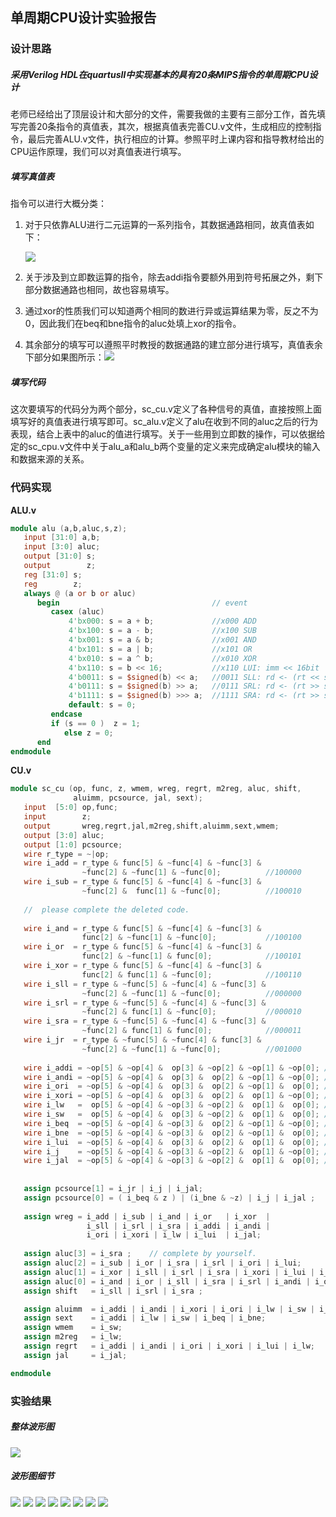 <h2> 单周期CPU设计实验报告</h2>

<h3>设计思路</h3>

<h5> 采用Verilog HDL在quartusⅡ中实现基本的具有20条MIPS指令的单周期CPU设计</h5>

​		老师已经给出了顶层设计和大部分的文件，需要我做的主要有三部分工作，首先填写完善20条指令的真值表，其次，根据真值表完善CU.v文件，生成相应的控制指令，最后完善ALU.v文件，执行相应的计算。参照平时上课内容和指导教材给出的CPU运作原理，我们可以对真值表进行填写。

<h5>填写真值表</h5>

指令可以进行大概分类：

1. 对于只依靠ALU进行二元运算的一系列指令，其数据通路相同，故真值表如下：

   <img src='zzb1.png'>

2. 关于涉及到立即数运算的指令，除去addi指令要额外用到符号拓展之外，剩下部分数据通路也相同，故也容易填写。
3. 通过xor的性质我们可以知道两个相同的数进行异或运算结果为零，反之不为0，因此我们在beq和bne指令的aluc处填上xor的指令。
4. 其余部分的填写可以遵照平时教授的数据通路的建立部分进行填写，真值表余下部分如果图所示：<img src='zzb2.png'>

<h5>填写代码</h5>

​		这次要填写的代码分为两个部分，sc_cu.v定义了各种信号的真值，直接按照上面填写好的真值表进行填写即可。sc_alu.v定义了alu在收到不同的aluc之后的行为表现，结合上表中的aluc的值进行填写。关于一些用到立即数的操作，可以依据给定的sc_cpu.v文件中关于alu_a和alu_b两个变量的定义来完成确定alu模块的输入和数据来源的关系。

<h3>代码实现</h3>

<b>ALU.v</b>

```Verilog
module alu (a,b,aluc,s,z);
   input [31:0] a,b;
   input [3:0] aluc;
   output [31:0] s;
   output        z;
   reg [31:0] s;
   reg        z;
   always @ (a or b or aluc) 
      begin                                  // event
         casex (aluc)
             4'bx000: s = a + b;             //x000 ADD
             4'bx100: s = a - b;       		 //x100 SUB
             4'bx001: s = a & b;             //x001 AND
             4'bx101: s = a | b;    		 //x101 OR
             4'bx010: s = a ^ b;             //x010 XOR
             4'bx110: s = b << 16;	 		 //x110 LUI: imm << 16bit             
             4'b0011: s = $signed(b) << a;	 //0011 SLL: rd <- (rt << sa)
             4'b0111: s = $signed(b) >> a;   //0111 SRL: rd <- (rt >> sa) (logical)
             4'b1111: s = $signed(b) >>> a;  //1111 SRA: rd <- (rt >> sa) (arithmetic)
             default: s = 0;
         endcase
         if (s == 0 )  z = 1;
            else z = 0;         
      end      
endmodule 
```

<b>CU.v</b>

```Verilog
module sc_cu (op, func, z, wmem, wreg, regrt, m2reg, aluc, shift,
              aluimm, pcsource, jal, sext);
   input  [5:0] op,func;
   input        z;
   output       wreg,regrt,jal,m2reg,shift,aluimm,sext,wmem;
   output [3:0] aluc;
   output [1:0] pcsource;
   wire r_type = ~|op;
   wire i_add = r_type & func[5] & ~func[4] & ~func[3] &
                ~func[2] & ~func[1] & ~func[0];          //100000
   wire i_sub = r_type & func[5] & ~func[4] & ~func[3] &
                ~func[2] &  func[1] & ~func[0];          //100010
      
   //  please complete the deleted code.
   
   wire i_and = r_type & func[5] & ~func[4] & ~func[3] &
	            func[2] & ~func[1] & ~func[0];           //100100
   wire i_or  = r_type & func[5] & ~func[4] & ~func[3] &
    			func[2] & ~func[1] & func[0];  		   	 //100101
   wire i_xor = r_type & func[5] & ~func[4] & ~func[3] &
    			func[2] & func[1] & ~func[0];			 //100110
   wire i_sll = r_type & ~func[5] & ~func[4] & ~func[3] &
    			~func[2] & ~func[1] & ~func[0];		   	 //000000
   wire i_srl = r_type & ~func[5] & ~func[4] & ~func[3] &
				~func[2] & func[1] & ~func[0];		     //000010
   wire i_sra = r_type & ~func[5] & ~func[4] & ~func[3] &
    			~func[2] & func[1] & func[0];			 //000011
   wire i_jr  = r_type & ~func[5] & ~func[4] & func[3] &
    			~func[2] & ~func[1] & ~func[0];			 //001000
                
   wire i_addi = ~op[5] & ~op[4] &  op[3] & ~op[2] & ~op[1] & ~op[0]; //001000
   wire i_andi = ~op[5] & ~op[4] &  op[3] &  op[2] & ~op[1] & ~op[0]; //001100
   wire i_ori  = ~op[5] & ~op[4] &  op[3] &  op[2] & ~op[1] &  op[0]; //001101 
   wire i_xori = ~op[5] & ~op[4] &  op[3] &  op[2] &  op[1] & ~op[0]; //001110
   wire i_lw   =  op[5] & ~op[4] & ~op[3] & ~op[2] &  op[1] &  op[0]; //100011
   wire i_sw   =  op[5] & ~op[4] &  op[3] & ~op[2] &  op[1] &  op[0]; //101011
   wire i_beq  = ~op[5] & ~op[4] & ~op[3] &  op[2] & ~op[1] & ~op[0]; //000100
   wire i_bne  = ~op[5] & ~op[4] & ~op[3] &  op[2] & ~op[1] &  op[0]; //000101
   wire i_lui  = ~op[5] & ~op[4] &  op[3] &  op[2] &  op[1] &  op[0]; //001111
   wire i_j    = ~op[5] & ~op[4] & ~op[3] & ~op[2] &  op[1] & ~op[0]; //000010
   wire i_jal  = ~op[5] & ~op[4] & ~op[3] & ~op[2] &  op[1] &  op[0]; //000011
   
  
   assign pcsource[1] = i_jr | i_j | i_jal;
   assign pcsource[0] = ( i_beq & z ) | (i_bne & ~z) | i_j | i_jal ;
   
   assign wreg = i_add | i_sub | i_and | i_or   | i_xor  |
                 i_sll | i_srl | i_sra | i_addi | i_andi |
                 i_ori | i_xori | i_lw | i_lui  | i_jal;
   
   assign aluc[3] = i_sra ;    // complete by yourself.
   assign aluc[2] = i_sub | i_or | i_sra | i_srl | i_ori | i_lui;
   assign aluc[1] = i_xor | i_sll | i_srl | i_sra | i_xori | i_lui | i_beq | i_bne;
   assign aluc[0] = i_and | i_or | i_sll | i_sra | i_srl | i_andi | i_ori;
   assign shift   = i_sll | i_srl | i_sra ;

   assign aluimm  = i_addi | i_andi | i_xori | i_ori | i_lw | i_sw | i_lui;
   assign sext    = i_addi | i_lw | i_sw | i_beq | i_bne;
   assign wmem    = i_sw;
   assign m2reg   = i_lw;
   assign regrt   = i_addi | i_andi | i_ori | i_xori | i_lui | i_lw;
   assign jal     = i_jal;

endmodule
```

<h3>实验结果</h3>

<h5>整体波形图</h5>

<img src='tot.png'>

<h5>波形图细节</h5>

<img src='det1.png'>

<img src='det2.png'>

<img src='det3.png'>

<img src='det4.png'>

<img src='det5.png'>

<img src='det6.png'>

<img src='det7.png'>

<img src='det8.png'>